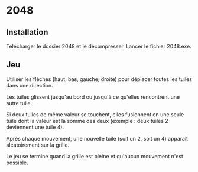 # 2048

## Installation

Télécharger le dossier 2048 et le décompresser. Lancer le fichier 2048.exe.

## Jeu

Utiliser les flèches (haut, bas, gauche, droite) pour déplacer toutes les tuiles dans une direction.

Les tuiles glissent jusqu'au bord ou jusqu'à ce qu'elles rencontrent une autre tuile.

Si deux tuiles de même valeur se touchent, elles fusionnent en une seule tuile dont la valeur est la somme des deux (exemple : deux tuiles 2 deviennent une tuile 4).

Après chaque mouvement, une nouvelle tuile (soit un 2, soit un 4) apparaît aléatoirement sur la grille.

Le jeu se termine quand la grille est pleine et qu'aucun mouvement n'est possible.
